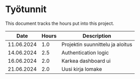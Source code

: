 # Työtunnit

This document tracks the hours put into this project.

| Date       | Hours | Description                      |
| ---------- | ----- | -------------------------------- |
| 11.06.2024 | 1.0   | Projektin suunnittelu ja aloitus |
| 14.06.2024 | 2.5   | Authentication logic             |
| 16.06.2024 | 2.0   | Karkea dashboard ui              |
| 21.06.2024 | 2.0   | Uusi kirja lomake                |
